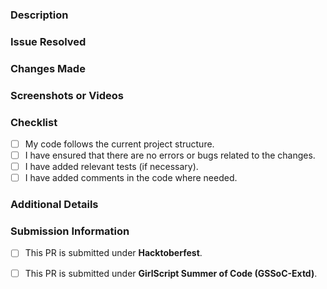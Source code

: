 ### Description

<!-- Describe your changes in detail. -->

### Issue Resolved

<!-- This PR resolves #<issue-number>. -->

### Changes Made

<!-- Provide a detailed description of the modifications you made. -->

### Screenshots or Videos

<!-- Add any relevant screenshots or videos demonstrating the solution (if applicable). -->

### Checklist

- [ ] My code follows the current project structure.
- [ ] I have ensured that there are no errors or bugs related to the changes.
- [ ] I have added relevant tests (if necessary).
- [ ] I have added comments in the code where needed.

### Additional Details

<!-- Include any additional information that might be useful. -->

### Submission Information

- [ ] This PR is submitted under **Hacktoberfest**.
- [ ] This PR is submitted under **GirlScript Summer of Code (GSSoC-Extd)**.

